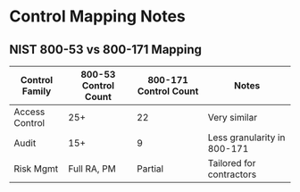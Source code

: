# Control Mapping Notes

## NIST 800-53 vs 800-171 Mapping

| Control Family | 800-53 Control Count | 800-171 Control Count | Notes |
|----------------|----------------------|------------------------|-------|
| Access Control | 25+                  | 22                     | Very similar |
| Audit          | 15+                  | 9                      | Less granularity in 800-171 |
| Risk Mgmt      | Full RA, PM          | Partial                | Tailored for contractors |
